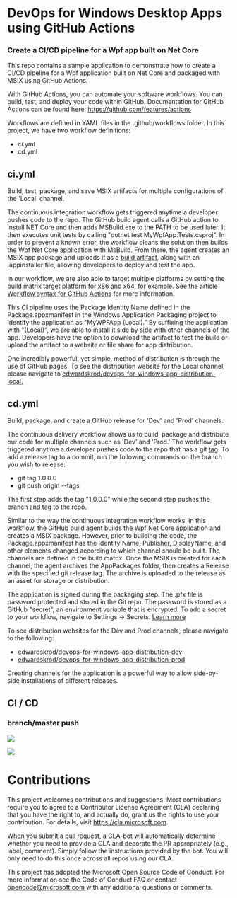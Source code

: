 # DevOps for Windows Desktop Apps using GitHub Actions

### Create a CI/CD pipeline for a Wpf app built on Net Core

This repo contains a sample application to demonstrate how to create a CI/CD pipeline for a Wpf application built on Net Core and packaged with MSIX using GitHub Actions. 

With GitHub Actions, you can automate your software workflows.  You can build, test, and deploy your code within GitHub.  Documentation for GitHub Actions can be found here: https://github.com/features/actions

Workflows are defined in YAML files in the .github/workflows folder.  In this project, we have two workflow definitions:
* ci.yml
* cd.yml

## ci.yml

Build, test, package, and save MSIX artifacts for multiple configurations of the 'Local' channel.

The continuous integration workflow gets triggered anytime a developer pushes code to the repo.  The GitHub build agent calls a GitHub action to install NET Core and then adds MSBuild.exe to the PATH to be used later.  It then executes unit tests by calling "dotnet test MyWpfApp.Tests.csproj".  In order to prevent a known error, the workflow cleans the solution then builds the Wpf Net Core application with MsBuild.  From there, the agent creates an MSIX app package and uploads it as a [build artifact](https://github.com/marketplace/actions/upload-artifact), along with an .appinstaller file, allowing developers to deploy and test the app.

In our workflow, we are also able to target multiple platforms by setting the build matrix target platform for x86 and x64, for example.  See the article [Workflow syntax for GitHub Actions](https://help.github.com/en/actions/automating-your-workflow-with-github-actions/workflow-syntax-for-github-actions) for more information.

This CI pipeline uses the Package Identity Name defined in the Package.appxmanifest in the Windows Application Packaging project to identify the application as "MyWPFApp (Local)." By suffixing the application with "(Local)", we are able to install it side by side with other channels of the app.  Developers have the option to download the artifact to test the build or upload the artifact to a website or file share for app distribution.  

One incredibly powerful, yet simple, method of distribution is through the use of GitHub pages. To see the distribution website for the Local channel, please navigate to [edwardskrod/devops-for-windows-app-distribution-local.](https://github.com/edwardskrod/devops-for-windows-apps-distribution-local)

## cd.yml

Build, package, and create a GitHub release for 'Dev' and 'Prod' channels.

The continuous delivery workflow allows us to build, package and distribute our code for multiple channels such as 'Dev' and 'Prod.'   The workflow gets triggered anytime a developer pushes code to the repo that has a git [tag](https://git-scm.com/book/en/v2/Git-Basics-Tagging).   To add a release tag to a commit, run the following commands on the branch you wish to release:
* git tag 1.0.0.0
* git push origin --tags

The first step adds the tag "1.0.0.0" while the second step pushes the branch and tag to the repo.

Similar to the way the continuous integration workflow works, in this workflow, the GitHub build agent builds the Wpf Net Core application and creates a MSIX package. However, prior to building the code, the Package.appxmanifest has the Identity Name, Publisher, DisplayName, and other elements changed according to which channel should be built. The channels are defined in the build matrix.  Once the MSIX is created for each channel, the agent archives the AppPackages folder, then creates a Release with the specified git release tag.  The archive is uploaded to the release as an asset for storage or distribution.

The application is signed during the packaging step.  The .pfx file is password protected and stored in the Git repo.  The password is stored as a GitHub "secret", an environment variable that is encrypted.  To add a secret to your workflow, navigate to Settings -> Secrets. [Learn more](https://help.github.com/en/actions/automating-your-workflow-with-github-actions/virtual-environments-for-github-hosted-runners#creating-and-using-secrets-encrypted-variables)

To see distribution websites for the Dev and Prod channels, please navigate to the following:
* [edwardskrod/devops-for-windows-app-distribution-dev](https://github.com/edwardskrod/devops-for-windows-apps-distribution-dev)
* [edwardskrod/devops-for-windows-app-distribution-prod](https://github.com/edwardskrod/devops-for-windows-apps-distribution-prod)

Creating channels for the application is a powerful way to allow side-by-side installations of different releases.


## CI / CD
### branch/master push

![](https://github.com/edwardskrod/devops-for-windows-apps/workflows/Wpf%20Continuous%20Integration/badge.svg)

![](https://github.com/edwardskrod/devops-for-windows-apps/workflows/Wpf%20Continuous%20Delivery/badge.svg)

# Contributions
This project welcomes contributions and suggestions. Most contributions require you to agree to a Contributor License Agreement (CLA) declaring that you have the right to, and actually do, grant us the rights to use your contribution. For details, visit https://cla.microsoft.com.

When you submit a pull request, a CLA-bot will automatically determine whether you need to provide a CLA and decorate the PR appropriately (e.g., label, comment). Simply follow the instructions provided by the bot. You will only need to do this once across all repos using our CLA.

This project has adopted the Microsoft Open Source Code of Conduct. For more information see the Code of Conduct FAQ or contact opencode@microsoft.com with any additional questions or comments.
